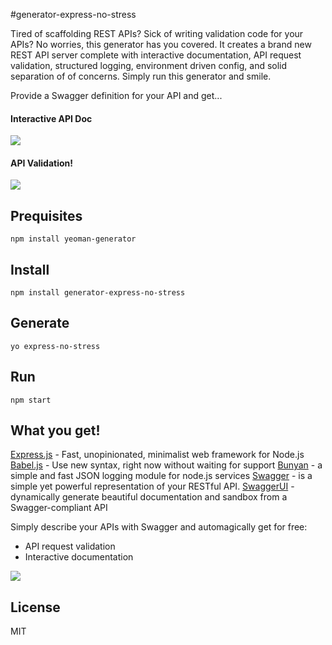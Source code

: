 #generator-express-no-stress

Tired of scaffolding REST APIs? Sick of writing validation code for your APIs? No worries, this generator has you covered. It creates a brand new REST API server complete with interactive documentation, API request validation, structured logging, environment driven config, and solid separation of of concerns. Simply run this generator and smile.

Provide a Swagger definition for your API and get...

#### Interactive API Doc
![](https://github.com/cdimascio/generator-express-no-stress/raw/master/assets/api-doc.png)


#### API Validation!

![](https://github.com/cdimascio/generator-express-no-stress/raw/master/assets/api-validation.png)

## Prequisites

`npm install yeoman-generator`

## Install

`npm install generator-express-no-stress`

## Generate 

`yo express-no-stress`

## Run

`npm start`

## What you get!

[Express.js](www.expressjs.com) - Fast, unopinionated, minimalist web framework for Node.js
[Babel.js](https://babeljs.io/) - Use new syntax, right now without waiting for support
[Bunyan](https://github.com/trentm/node-bunyan) - a simple and fast JSON logging module for node.js services
[Swagger](http://swagger.io/) - is a simple yet powerful representation of your RESTful API.
[SwaggerUI](http://swagger.io/) - dynamically generate beautiful documentation and sandbox from a Swagger-compliant API


Simply describe your APIs with Swagger and automagically get for free:
- API request validation
- Interactive documentation

![](https://github.com/cdimascio/generator-express-no-stress/raw/master/assets/interactive-doc.png)



## License

MIT